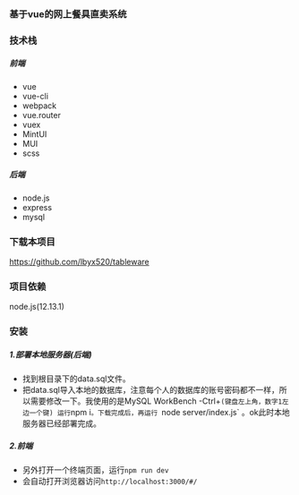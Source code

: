 ### 基于vue的网上餐具直卖系统
### 技术栈
##### 前端
- vue
- vue-cli
- webpack
- vue.router
- vuex
- MintUI
- MUI
- scss
##### 后端
- node.js
- express
- mysql

### 下载本项目
https://github.com/lbyx520/tableware
### 项目依赖
node.js(12.13.1)
### 安装
##### 1.部署本地服务器(后端) 
- 找到根目录下的data.sql文件。
- 把data.sql导入本地的数据库，注意每个人的数据库的账号密码都不一样，所以需要修改一下。我使用的是MySQL WorkBench
-Ctrl+`(键盘左上角，数字1左边一个键) 运行`npm i`。下载完成后，再运行 `node server/index.js` 。ok此时本地服务器已经部署完成。
##### 2.前端
- 另外打开一个终端页面，运行`npm run dev`
- 会自动打开浏览器访问`http://localhost:3000/#/`

